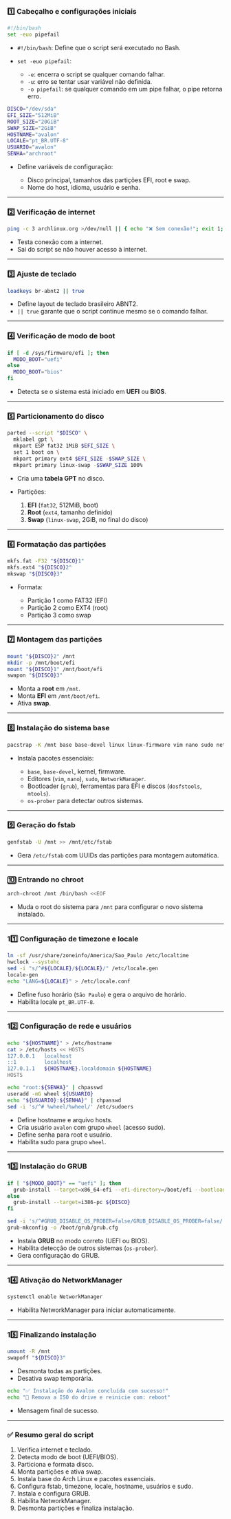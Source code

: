 ### 1️⃣ Cabeçalho e configurações iniciais

```bash
#!/bin/bash
set -euo pipefail
```

* `#!/bin/bash`: Define que o script será executado no Bash.
* `set -euo pipefail`:

  * `-e`: encerra o script se qualquer comando falhar.
  * `-u`: erro se tentar usar variável não definida.
  * `-o pipefail`: se qualquer comando em um pipe falhar, o pipe retorna erro.

```bash
DISCO="/dev/sda"
EFI_SIZE="512MiB"
ROOT_SIZE="20GiB"
SWAP_SIZE="2GiB"
HOSTNAME="avalon"
LOCALE="pt_BR.UTF-8"
USUARIO="avalon"
SENHA="archroot"
```

* Define variáveis de configuração:

  * Disco principal, tamanhos das partições EFI, root e swap.
  * Nome do host, idioma, usuário e senha.

---

### 2️⃣ Verificação de internet

```bash
ping -c 3 archlinux.org >/dev/null || { echo "❌ Sem conexão!"; exit 1; }
```

* Testa conexão com a internet.
* Sai do script se não houver acesso à internet.

---

### 3️⃣ Ajuste de teclado

```bash
loadkeys br-abnt2 || true
```

* Define layout de teclado brasileiro ABNT2.
* `|| true` garante que o script continue mesmo se o comando falhar.

---

### 4️⃣ Verificação de modo de boot

```bash
if [ -d /sys/firmware/efi ]; then
  MODO_BOOT="uefi"
else
  MODO_BOOT="bios"
fi
```

* Detecta se o sistema está iniciado em **UEFI** ou **BIOS**.

---

### 5️⃣ Particionamento do disco

```bash
parted --script "$DISCO" \
  mklabel gpt \
  mkpart ESP fat32 1MiB $EFI_SIZE \
  set 1 boot on \
  mkpart primary ext4 $EFI_SIZE -$SWAP_SIZE \
  mkpart primary linux-swap -$SWAP_SIZE 100%
```

* Cria uma **tabela GPT** no disco.
* Partições:

  1. **EFI** (`fat32`, 512MiB, boot)
  2. **Root** (`ext4`, tamanho definido)
  3. **Swap** (`linux-swap`, 2GiB, no final do disco)

---

### 6️⃣ Formatação das partições

```bash
mkfs.fat -F32 "${DISCO}1"
mkfs.ext4 "${DISCO}2"
mkswap "${DISCO}3"
```

* Formata:

  * Partição 1 como FAT32 (EFI)
  * Partição 2 como EXT4 (root)
  * Partição 3 como swap

---

### 7️⃣ Montagem das partições

```bash
mount "${DISCO}2" /mnt
mkdir -p /mnt/boot/efi
mount "${DISCO}1" /mnt/boot/efi
swapon "${DISCO}3"
```

* Monta a **root** em `/mnt`.
* Monta **EFI** em `/mnt/boot/efi`.
* Ativa **swap**.

---

### 8️⃣ Instalação do sistema base

```bash
pacstrap -K /mnt base base-devel linux linux-firmware vim nano sudo networkmanager grub efibootmgr dosfstools mtools os-prober
```

* Instala pacotes essenciais:

  * `base`, `base-devel`, kernel, firmware.
  * Editores (`vim`, `nano`), `sudo`, `NetworkManager`.
  * Bootloader (`grub`), ferramentas para EFI e discos (`dosfstools`, `mtools`).
  * `os-prober` para detectar outros sistemas.

---

### 9️⃣ Geração do fstab

```bash
genfstab -U /mnt >> /mnt/etc/fstab
```

* Gera `/etc/fstab` com UUIDs das partições para montagem automática.

---

### 🔟 Entrando no chroot

```bash
arch-chroot /mnt /bin/bash <<EOF
```

* Muda o root do sistema para `/mnt` para configurar o novo sistema instalado.

---

### 11️⃣ Configuração de timezone e locale

```bash
ln -sf /usr/share/zoneinfo/America/Sao_Paulo /etc/localtime
hwclock --systohc
sed -i "s/^#${LOCALE}/${LOCALE}/" /etc/locale.gen
locale-gen
echo "LANG=${LOCALE}" > /etc/locale.conf
```

* Define fuso horário (`São Paulo`) e gera o arquivo de horário.
* Habilita locale `pt_BR.UTF-8`.

---

### 12️⃣ Configuração de rede e usuários

```bash
echo "${HOSTNAME}" > /etc/hostname
cat > /etc/hosts << HOSTS
127.0.0.1   localhost
::1         localhost
127.0.1.1   ${HOSTNAME}.localdomain ${HOSTNAME}
HOSTS

echo "root:${SENHA}" | chpasswd
useradd -mG wheel ${USUARIO}
echo "${USUARIO}:${SENHA}" | chpasswd
sed -i 's/^# %wheel/%wheel/' /etc/sudoers
```

* Define hostname e arquivo hosts.
* Cria usuário `avalon` com grupo `wheel` (acesso sudo).
* Define senha para root e usuário.
* Habilita sudo para grupo `wheel`.

---

### 13️⃣ Instalação do GRUB

```bash
if [ "${MODO_BOOT}" == "uefi" ]; then
  grub-install --target=x86_64-efi --efi-directory=/boot/efi --bootloader-id=GRUB --recheck
else
  grub-install --target=i386-pc ${DISCO}
fi

sed -i 's/^#GRUB_DISABLE_OS_PROBER=false/GRUB_DISABLE_OS_PROBER=false/' /etc/default/grub || true
grub-mkconfig -o /boot/grub/grub.cfg
```

* Instala **GRUB** no modo correto (UEFI ou BIOS).
* Habilita detecção de outros sistemas (`os-prober`).
* Gera configuração do GRUB.

---

### 14️⃣ Ativação do NetworkManager

```bash
systemctl enable NetworkManager
```

* Habilita NetworkManager para iniciar automaticamente.

---

### 15️⃣ Finalizando instalação

```bash
umount -R /mnt
swapoff "${DISCO}3"
```

* Desmonta todas as partições.
* Desativa swap temporária.

```bash
echo "✅ Instalação do Avalon concluída com sucesso!"
echo "🔁 Remova a ISO do drive e reinicie com: reboot"
```

* Mensagem final de sucesso.

---

### ✅ Resumo geral do script

1. Verifica internet e teclado.
2. Detecta modo de boot (UEFI/BIOS).
3. Particiona e formata disco.
4. Monta partições e ativa swap.
5. Instala base do Arch Linux e pacotes essenciais.
6. Configura fstab, timezone, locale, hostname, usuários e sudo.
7. Instala e configura GRUB.
8. Habilita NetworkManager.
9. Desmonta partições e finaliza instalação.
